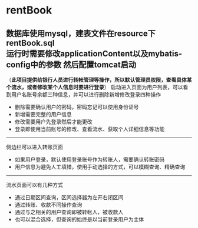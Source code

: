 # rentBook
数据库使用mysql，建表文件在resource下rentBook.sql  
运行时需要修改applicationContent以及mybatis-config中的参数
然后配置tomcat启动
---
（**此项目提供给银行人员进行转帐管理等操作，所以默认管理员权限，查看具体某个流水，或者修改某个人信息时要进行登录**）
启动进入页面为用户列表，可以看到用户名账号余额三种信息，并可以进行删除新增修改登录四种操作
- 删除需要确认用户的密码，密码忘记可以使用身份证号
- 新增需要完整的用户信息
- 修改需要用户先登录然后才能更改
- 登录即使用当前账号的修改、查看流水、获取个人详细信息等功能
---
侧边栏可以进入转账页面
- 如果用户登录，默认使用登录账号作为转账人，需要确认转账密码
- 用户信息为避免人工填错，使用手动选择的方式，可以模糊查询、精确查询
---
流水页面可以有几种方式
- 通过日期区间查询，区间选择器为左开右闭区间
- 通过转账、收款不同操作查询
- 通过与之相关的用户查询即被转帐人，被收款人
- 也可以混合选择，但查询的始终是以当前登录用户为主体
